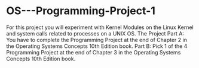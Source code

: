 # OS---Programming-Project-1
For this project you will experiment with Kernel Modules on the Linux Kernel and system calls related to processes on a UNIX OS.
The Project
Part A: You have to complete the Programming Project at the end of Chapter 2 in the
Operating Systems Concepts 10th Edition book.
Part B: Pick 1 of the 4 Programming Project at the end of Chapter 3 in the Operating
Systems Concepts 10th Edition book.
